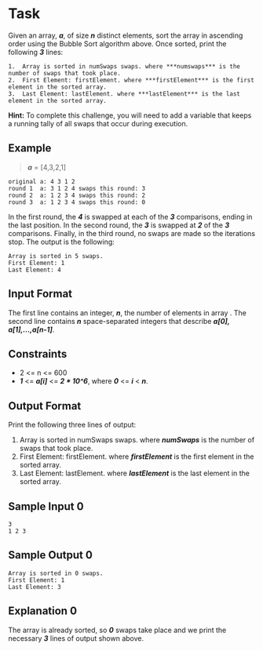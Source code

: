 # Task
Given an array, ***a***, of size ***n*** distinct elements, sort the array in ascending order using the Bubble Sort algorithm above. Once sorted, print the following ***3*** lines:
```
1.  Array is sorted in numSwaps swaps. where ***numswaps*** is the number of swaps that took place.
2.  First Element: firstElement. where ***firstElement*** is the first element in the sorted array.
3.  Last Element: lastElement. where ***lastElement*** is the last element in the sorted array.
```
**Hint:** To complete this challenge, you will need to add a variable that keeps a running tally of all swaps that occur during execution.

## Example
> ***a*** = [4,3,2,1]
```
original a: 4 3 1 2
round 1  a: 3 1 2 4 swaps this round: 3
round 2  a: 1 2 3 4 swaps this round: 2
round 3  a: 1 2 3 4 swaps this round: 0
```
In the first round, the ***4*** is swapped at each of the ***3*** comparisons, ending in the last position. In the second round, the ***3*** is swapped at ***2*** of the ***3*** comparisons. Finally, in the third round, no swaps are made so the iterations stop. The output is the following:
```
Array is sorted in 5 swaps.
First Element: 1
Last Element: 4

```
## Input Format

The first line contains an integer, ***n***, the number of elements in array .
The second line contains ***n*** space-separated integers that describe ***a[0], a[1],...,a[n-1]***.

## Constraints
- 2 <= n <= 600
- ***1*** <= ***a[i]*** <= ***2 * 10^6***, where ***0*** <= ***i*** < ***n***.

## Output Format

Print the following three lines of output:

1.  Array is sorted in numSwaps swaps. where ***numSwaps*** is the number of swaps that took place.
2.  First Element: firstElement. where ***firstElement*** is the first element in the sorted array.
3.  Last Element: lastElement. where ***lastElement*** is the last element in the sorted array.

## Sample Input 0
```
3
1 2 3
```

## Sample Output 0
```
Array is sorted in 0 swaps.
First Element: 1
Last Element: 3
```

## Explanation 0

The array is already sorted, so ***0*** swaps take place and we print the necessary ***3*** lines of output shown above.

